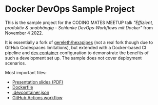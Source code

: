 # Docker DevOps Sample Project

This is the sample project for the CODING MATES MEETUP talk *"Effizient, produktiv & unabhängig – Schlanke DevOps-Workflows mit Docker"* from November 4 2022.

It is essentially a fork of [gereleth/hexapipes](https://github.com/gereleth/hexapipes) (not a real fork though due to GitHub Codespaces limitations), but extended with a Docker-based CI pipeline and [dev container](https://containers.dev/) configuration to demonstrate the benefits of such a development set up. The sample does not cover deployment scenarios.

Most important files:

* [Presentation slides (PDF)](Docker%20DevOps%20Workflows.pdf)
* [Dockerfile](Dockerfile)
* [.devcontainer.json](.devcontainer.json)
* [GitHub Actions workflow](.github/workflows/docker-image.yml)